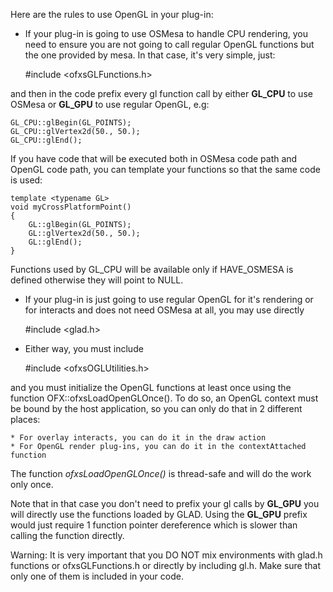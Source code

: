 Here are the rules to use OpenGL in your plug-in:

- If your plug-in is going to use OSMesa to handle CPU rendering, you need to ensure you are not going to call regular OpenGL functions but the one provided by mesa. In that case, it's very simple, just:
        
    #include <ofxsGLFunctions.h>

and then in the code prefix every gl function call by either **GL_CPU** to use OSMesa or **GL_GPU** to use regular OpenGL, e.g:

    GL_CPU::glBegin(GL_POINTS);
    GL_CPU::glVertex2d(50., 50.);
    GL_CPU::glEnd();

If you have code that will be executed both in OSMesa code path and OpenGL code path, you can template your functions so that the same code is used:

    template <typename GL>
    void myCrossPlatformPoint()
    {
        GL::glBegin(GL_POINTS);
        GL::glVertex2d(50., 50.);
        GL::glEnd();
    }

Functions used by GL_CPU will be available only if HAVE_OSMESA is defined otherwise they will point to NULL.

- If your plug-in is just going to use regular OpenGL for it's rendering or for interacts and does not need OSMesa at all, you may use directly

    #include <glad.h>

- Either way, you must include 

    #include <ofxsOGLUtilities.h>

and you must initialize the OpenGL functions at least once using the function OFX::ofxsLoadOpenGLOnce(). To do so, an OpenGL context must be bound by the host application, so you can only do that in 2 different places:

    * For overlay interacts, you can do it in the draw action
    * For OpenGL render plug-ins, you can do it in the contextAttached function

The function *ofxsLoadOpenGLOnce()* is thread-safe and will do the work only once.


Note that in that case you don't need to prefix your gl calls by **GL_GPU** you will directly use the functions loaded by GLAD. Using the **GL_GPU** prefix would just require 1 function pointer dereference which is slower than calling the function directly.


Warning: It is very important that you DO NOT mix environments with glad.h functions or ofxsGLFunctions.h or directly by including gl.h. Make sure that only one of them is included in your code.

